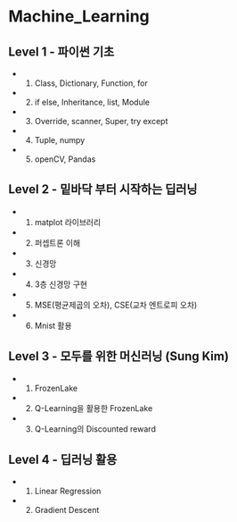 # Machine_Learning 

## Level 1 - 파이썬 기초

* 1. Class, Dictionary, Function, for
* 2. if else, Inheritance, list, Module
* 3. Override, scanner, Super, try except
* 4. Tuple, numpy
* 5. openCV, Pandas


## Level 2 - 밑바닥 부터 시작하는 딥러닝
* 1. matplot 라이브러리
* 2. 퍼셉트론 이해
* 3. 신경망
* 4. 3층 신경망 구현
* 5. MSE(평균제곱의 오차), CSE(교차 엔트로피 오차)
* 6. Mnist 활용

## Level 3 - 모두를 위한 머신러닝 (Sung Kim)
* 1. FrozenLake
* 2. Q-Learning을 활용한 FrozenLake
* 3. Q-Learning의 Discounted reward


## Level 4 - 딥러닝 활용
* 1. Linear Regression
* 2. Gradient Descent
